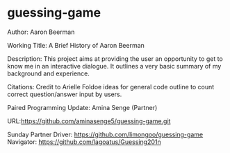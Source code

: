 # guessing-game
Author: Aaron Beerman

Working Title: A Brief History of Aaron Beerman

Description: This project aims at providing the user an opportunity to get to know me in an interactive dialogue. It outlines a very basic summary of my background and experience.

Citations: Credit to Arielle Foldoe ideas for general code outline to count correct question/answer input by users.  


Paired Programming Update: Amina Senge (Partner)

URL:https://github.com/aminasenge5/guessing-game.git

Sunday Partner
Driver: https://github.com/limongoo/guessing-game
Navigator: https://github.com/lagoatus/Guessing201n
